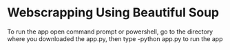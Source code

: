 # Webscrapping Using Beautiful Soup
To run the app open command prompt or powershell, go to the directory where you downloaded the app.py, then type -python app.py to run the app

